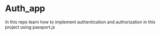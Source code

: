 # Auth_app
 In this repo learn how to implement authentication and authorization in this project using passport.js 

